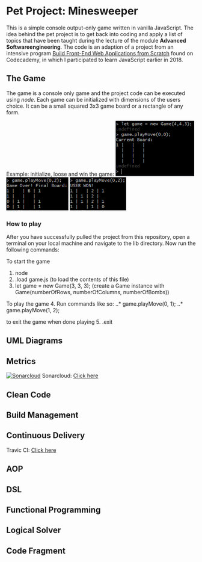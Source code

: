 # Pet Project: Minesweeper
This is a simple console output-only game written in vanilla JavaScript.
The idea behind the pet project is to get back into coding and apply a list of topics that have been taught during the lecture of the module **Advanced Softwareengineering**.
The code is an adaption of a project from an intensive program [Build Front-End Web Applications from Scratch](http://pro.codecademy.com/intensive/build-frontend-webapps-from-scratch/ "Codecademy Program Reference") found on Codecademy, in which I participated to learn JavaScript earlier in 2018.

## The Game
The game is a console only game and the project code can be executed using *node*.
Each game can be initialized with dimensions of the users choice. It can be a small squared 3x3 game board or a
rectangle of any form.

Example: initialize, loose and win the game:
![new game](images/newgame.png "New game initialized")
![game lost](images/gameover.png "Game was lost")
![game won](images/gamewon.png "Game was won")

### How to play
After you have successfully pulled the project from this repository, open a terminal on your local machine and navigate to the lib directory. Now run the following commands:

To start the game
1. node
2. .load game.js (to load the contents of this file)
3. let game = new Game(3, 3, 3); (create a Game instance with Game(numberOfRows, numberOfColumns, numberOfBombs))

To play the game
4. Run commands like so:
..* game.playMove(0, 1);
..* game.playMove(1, 2);

to exit the game when done playing
5. .exit

## UML Diagrams
## Metrics
[![Sonarcloud](https://sonarcloud.io/api/project_badges/measure?project=binsi_petproject-minesweeper&metric=alert_status)](https://sonarcloud.io/dashboard?id=binsi_petproject-minesweeper)
Sonarcloud: [Click here](https://sonarcloud.io/dashboard?id=binsi_petproject-minesweeper "Go to Sonarcloud")
## Clean Code
## Build Management
## Continuous Delivery
Travic CI: [Click here](https://travis-ci.com/binsi/petproject-minesweeper "Go to Travis CI")
## AOP
## DSL
## Functional Programming
## Logical Solver
## Code Fragment
